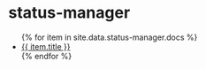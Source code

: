 # status-manager
<ul>{% for item in site.data.status-manager.docs %}
<li><a href='{{ item.url }}'>{{ item.title }}</a></li>
{% endfor %}</ul>
